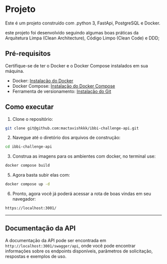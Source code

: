 # Projeto

Este é um projeto construído com .python 3, FastApi, PostgreSQL e Docker.

este projeto foi desenvolvido seguindo algumas boas práticas da Arquitetura Limpa (Clean Architecture), Código Limpo (Clean Code) e DDD;

## Pré-requisitos

Certifique-se de ter o Docker e o Docker Compose instalados em sua máquina.

- Docker: [Instalação do Docker](https://docs.docker.com/get-docker/)
- Docker Compose: [Instalação do Docker Compose](https://docs.docker.com/compose/install/)
- Ferramenta de versionamento: [Instalação do Git](https://git-scm.com/)

## Como executar

1. Clone o repositório:

```bash
git clone git@github.com:mactavishkkk/ibbi-challenge-api.git
```

2. Navegue até o diretório dos arquivos de construção:

```bash
cd ibbi-challenge-api
```

3. Construa as imagens para os ambientes com docker, no terminal use:

```bash
docker compose build
```

5. Agora basta subir elas com:

```bash
docker compose up -d
```

6. Pronto, agora você já poderá acessar a rota de boas vindas em seu navegador:

```bash
https://localhost:3001/
```

---

## Documentação da API

A documentação da API pode ser encontrada em `http://localhost:3001/swagger/api`, onde você pode encontrar informações sobre os endpoints disponíveis, parâmetros de solicitação, respostas e exemplos de uso.